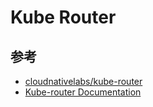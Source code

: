 # Kube Router

## 参考

* [cloudnativelabs/kube-router](https://github.com/cloudnativelabs/kube-router)
* [Kube-router Documentation](https://www.kube-router.io/docs/)
